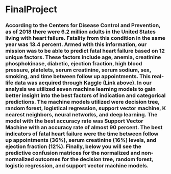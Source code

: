# FinalProject



### According to the Centers for Disease Control and Prevention, as of 2018 there were 6.2 million adults in the United States living with heart failure. Fatality from this condition in the same year was 13.4 percent. Armed with this information, our mission was to be able to predict fatal heart failure based on 12 unique factors. These factors include age, anemia, creatinine phosphokinase, diabetic, ejection fraction, high blood pressure, platelets, serum creatinine, serum sodium, sex, smoking, and time between follow up appointments. This real-life data was acquired through Kaggle (Link above). In our analysis we utilized seven machine learning models to gain better insight into the best factors of indication and categorical predictions. The machine models utilized were decision tree, random forest, logistical regression, support vector machine, K nearest neighbors, neural networks, and deep learning. The model with the best accuracy rate was Support Vector Machine with an accuracy rate of almost 90 percent. The best indicators of fatal heart failure were the time between follow up appointments (36%), serum creatinine (16%) levels, and ejection fraction (12%). Finally, below you will see the predictive confusion matrices for the normalized and non-normalized outcomes for the decision tree, random forest, logistic regression, and support vector machine models.  

